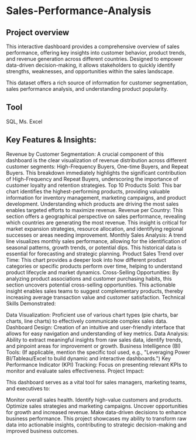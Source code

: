 # Sales-Performance-Analysis

## Project overview
This interactive dashboard provides a comprehensive overview of sales performance, offering key insights into customer behavior, product trends, and revenue generation across different countries. Designed to empower data-driven decision-making, it allows stakeholders to quickly identify strengths, weaknesses, and opportunities within the sales landscape.

This dataset offers a rich source of information for customer segmentation, sales performance analysis, and understanding product popularity.

## Tool
SQL, Ms. Excel

## Key Features & Insights:

Revenue by Customer Segmentation: A crucial component of this dashboard is the clear visualization of revenue distribution across different customer segments: High-Frequency Buyers, One-time Buyers, and Repeat Buyers. This breakdown immediately highlights the significant contribution of High-Frequency and Repeat Buyers, underscoring the importance of customer loyalty and retention strategies.
Top 10 Products Sold: This bar chart identifies the highest-performing products, providing valuable information for inventory management, marketing campaigns, and product development. Understanding which products are driving the most sales enables targeted efforts to maximize revenue.
Revenue per Country: This section offers a geographical perspective on sales performance, revealing which countries are generating the most revenue. This insight is critical for market expansion strategies, resource allocation, and identifying regional successes or areas needing improvement.
Monthly Sales Analysis: A trend line visualizes monthly sales performance, allowing for the identification of seasonal patterns, growth trends, or potential dips. This historical data is essential for forecasting and strategic planning.
Product Sales Trend over Time: This chart provides a deeper look into how different product categories or specific products perform over time, helping to understand product lifecycle and market dynamics.
Cross-Selling Opportunities: By analyzing product associations and customer purchasing habits, this section uncovers potential cross-selling opportunities. This actionable insight enables sales teams to suggest complementary products, thereby increasing average transaction value and customer satisfaction.
Technical Skills Demonstrated:

Data Visualization: Proficient use of various chart types (pie charts, bar charts, line charts) to effectively communicate complex sales data.
Dashboard Design: Creation of an intuitive and user-friendly interface that allows for easy navigation and understanding of key metrics.
Data Analysis: Ability to extract meaningful insights from raw sales data, identify trends, and pinpoint areas for improvement or growth.
Business Intelligence (BI) Tools: (If applicable, mention the specific tool used, e.g., "Leveraging Power BI/Tableau/Excel to build dynamic and interactive dashboards.")
Key Performance Indicator (KPI) Tracking: Focus on presenting relevant KPIs to monitor and evaluate sales effectiveness.
Project Impact:

This dashboard serves as a vital tool for sales managers, marketing teams, and executives to:

Monitor overall sales health.
Identify high-value customers and products.
Optimize sales strategies and marketing campaigns.
Uncover opportunities for growth and increased revenue.
Make data-driven decisions to enhance business performance.
This project showcases my ability to transform raw data into actionable insights, contributing to strategic decision-making and improved business outcomes.
